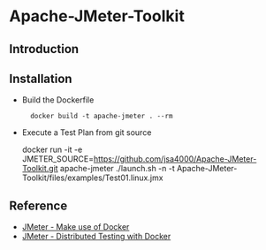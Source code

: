 # Apache-JMeter-Toolkit

## Introduction

## Installation


- Build the Dockerfile

		docker build -t apache-jmeter . --rm
 
- Execute a Test Plan from git source 
 
	docker run -it -e JMETER_SOURCE=https://github.com/jsa4000/Apache-JMeter-Toolkit.git apache-jmeter ./launch.sh -n -t Apache-JMeter-Toolkit/files/examples/Test01.linux.jmx
 
 
## Reference

- [JMeter - Make use of Docker](https://www.blazemeter.com/blog/make-use-of-docker-with-jmeter-learn-how)
- [JMeter - Distributed Testing with Docker](https://www.blazemeter.com/blog/jmeter-distributed-testing-with-docker) 